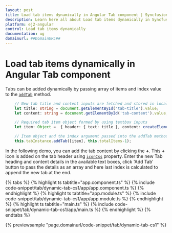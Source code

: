 ```yaml
---
layout: post
title: Load tab items dynamically in Angular Tab component | Syncfusion
description: Learn here all about Load tab items dynamically in Syncfusion Angular Tab component of Syncfusion Essential JS 2 and more.
platform: ej2-angular
control: Load tab items dynamically 
documentation: ug
domainurl: ##DomainURL##
---
```


# Load tab items dynamically in Angular Tab component

Tabs can be added dynamically by passing array of items and index value to the [`addTab`](https://ej2.syncfusion.com/angular/documentation/api/tab#addtab) method.

```typescript
    // New tab title and content inputs are fetched and stored in local variable
    let title: string = document.getElementById('tab-title').value;
    let content: string = document.getElementById('tab-content').value;

    // Required tab item object formed by using textbox inputs
    let item: Object =  { header: { text: title }, content: createElement('pre', { innerHTML: content.replace(/\n/g, '<br>\n') }).outerHTML };

    // Item object and the index argument passed into the addTab method to add a new tab
    this.tabInstance.addTab([item], this.totalItems-1);
```

In the following demo, you can add the tab content by clicking the **+**.  This **+** icon is added on the tab header using
[`iconCss`](https://ej2.syncfusion.com/angular/documentation/api/tab/header#iconcss) property.  Enter the new Tab heading and content details in the available text boxes,
click 'Add Tab' button to pass the details as an array and here last index is calculated to append the new tab at the end.

{% tabs %}
{% highlight ts tabtitle="app.component.ts" %}
{% include code-snippet/tab/dynamic-tab-cs1/app/app.component.ts %}
{% endhighlight %}
{% highlight ts tabtitle="app.module.ts" %}
{% include code-snippet/tab/dynamic-tab-cs1/app/app.module.ts %}
{% endhighlight %}
{% highlight ts tabtitle="main.ts" %}
{% include code-snippet/tab/dynamic-tab-cs1/app/main.ts %}
{% endhighlight %}
{% endtabs %}
  
{% previewsample "page.domainurl/code-snippet/tab/dynamic-tab-cs1" %}
